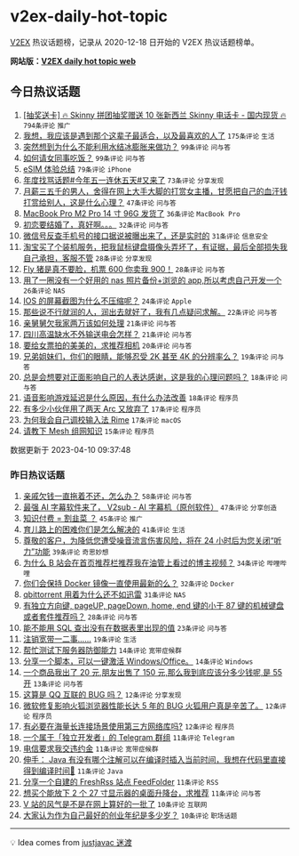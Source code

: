 # v2ex-daily-hot-topic

[V2EX](https://www.v2ex.com/) 热议话题榜，记录从 2020-12-18 日开始的 V2EX 热议话题榜单。

**网站版：[V2EX daily hot topic web](https://boojack.github.io/v2ex-daily-hot-topic-web/)**

## 今日热议话题

<!-- TODAY BEGIN -->

1. [[抽奖送卡] 🔥 Skinny 拼团抽奖赠送 10 张新西兰 Skinny 电话卡 - 国内现货 🔥](https://www.v2ex.com/t/931105) `794条评论` `推广`
1. [我想，我应该是遇到那个这辈子最适合，以及最喜欢的人了](https://www.v2ex.com/t/931197) `175条评论` `生活`
1. [突然想到为什么不能利用水结冰膨胀来做功？](https://www.v2ex.com/t/931113) `99条评论` `问与答`
1. [如何请女同事吃饭？](https://www.v2ex.com/t/931139) `99条评论` `问与答`
1. [eSIM 体验总结](https://www.v2ex.com/t/931149) `79条评论` `iPhone`
1. [年度找骂话题#今年五一连休五天#又来了](https://www.v2ex.com/t/931154) `73条评论` `分享发现`
1. [月薪三五千的男人，舍得在网上大手大脚的打赏女主播，甘愿把自己的血汗钱打赏给别人，这是什么心理？](https://www.v2ex.com/t/931262) `47条评论` `问与答`
1. [MacBook Pro M2 Pro 14 寸 96G 发货了](https://www.v2ex.com/t/931269) `36条评论` `MacBook Pro`
1. [初恋要结婚了，真好啊。。。](https://www.v2ex.com/t/931217) `32条评论` `问与答`
1. [微信号反查手机号的接口据说被曝出来了，还是实时的](https://www.v2ex.com/t/931272) `31条评论` `信息安全`
1. [淘宝买了个装机服务，把我鼠标键盘摄像头弄坏了，有证据，最后全部损失我自己承担，客服不管](https://www.v2ex.com/t/931204) `28条评论` `分享发现`
1. [Fly 猪是真不要脸，机票 600 你卖我 900！](https://www.v2ex.com/t/931159) `28条评论` `问与答`
1. [用了一圈没有一个好用的 nas 照片备份+浏览的 app,所以考虑自己开发一个](https://www.v2ex.com/t/931198) `26条评论` `NAS`
1. [IOS 的屏幕截图为什么不压缩呢？](https://www.v2ex.com/t/931120) `24条评论` `Apple`
1. [那些说不行就润的人，润出去就好了，我有几点疑问求解。](https://www.v2ex.com/t/931240) `22条评论` `问与答`
1. [亲舅舅欠我家两万该如何处理](https://www.v2ex.com/t/931200) `21条评论` `问与答`
1. [四川高温缺水不外输送电会怎样？](https://www.v2ex.com/t/931175) `21条评论` `问与答`
1. [要给女票拍的美美的，求推荐相机](https://www.v2ex.com/t/931255) `20条评论` `问与答`
1. [兄弟姐妹们，你们的眼睛，能够忍受 2K 甚至 4K 的分辨率么？](https://www.v2ex.com/t/931108) `19条评论` `问与答`
1. [总是会想要对正面影响自己的人表达感谢，这是我的心理问题吗？](https://www.v2ex.com/t/931233) `18条评论` `问与答`
1. [语音影响游戏延迟是什么原因，有什么办法改善](https://www.v2ex.com/t/931164) `18条评论` `程序员`
1. [有多少小伙伴用了两天 Arc 又放弃了](https://www.v2ex.com/t/931274) `17条评论` `程序员`
1. [为何我会自己调校输入法 Rime](https://www.v2ex.com/t/931260) `17条评论` `macOS`
1. [请教下 Mesh 组网知识](https://www.v2ex.com/t/931286) `15条评论` `程序员`

数据更新于 2023-04-10 09:37:48

<!-- TODAY END -->

### 昨日热议话题

<!-- YESTERDAY BEGIN -->

1. [亲戚欠钱一直拖着不还，怎么办？](https://www.v2ex.com/t/931022) `58条评论` `问与答`
1. [最强 AI 字幕软件来了， V2sub - AI 字幕机（原创软件）](https://www.v2ex.com/t/930940) `47条评论` `分享创造`
1. [知识付费 = 割韭菜 ？](https://www.v2ex.com/t/930987) `45条评论` `推广`
1. [育儿路上的困难你们是怎么解决的](https://www.v2ex.com/t/930980) `41条评论` `生活`
1. [尊敬的客户，为降低您遭受噪音流言伤害风险，将在 24 小时后为您关闭“听力”功能](https://www.v2ex.com/t/930926) `39条评论` `奇思妙想`
1. [为什么 B 站会在首页推荐栏推荐我在油管上看过的博主视频？](https://www.v2ex.com/t/931002) `34条评论` `哔哩哔哩`
1. [你们会保持 Docker 镜像一直使用最新的么？](https://www.v2ex.com/t/930997) `32条评论` `Docker`
1. [qbittorrent 用着为什么还不如迅雷](https://www.v2ex.com/t/931044) `31条评论` `NAS`
1. [有独立方向键, pageUP, pageDown, home, end 键的小于 87 键的机械键盘或者套件推荐吗？](https://www.v2ex.com/t/930925) `28条评论` `问与答`
1. [能不能用 SQL 查出没有在数据表里出现的值](https://www.v2ex.com/t/930970) `23条评论` `问与答`
1. [注销宽带一二事……](https://www.v2ex.com/t/931027) `19条评论` `生活`
1. [帮忙测试下服务器防御能力](https://www.v2ex.com/t/930967) `14条评论` `宽带症候群`
1. [分享一个脚本，可以一键激活 Windows/Office。](https://www.v2ex.com/t/930945) `14条评论` `Windows`
1. [一个商品我出了 20 元,朋友出售了 150 元,那么我到底应该分多少钱呢,是 55 开](https://www.v2ex.com/t/931100) `13条评论` `问与答`
1. [这算是 QQ 互联的 BUG 吗？](https://www.v2ex.com/t/931068) `12条评论` `分享发现`
1. [微软修复影响火狐浏览器性能长达 5 年的 BUG 火狐用户真是辛苦了。](https://www.v2ex.com/t/931043) `12条评论` `程序员`
1. [有必要在海量长连接场景使用第三方网络库吗?](https://www.v2ex.com/t/930943) `12条评论` `程序员`
1. [一个属于「独立开发者」的 Telegram 群组](https://www.v2ex.com/t/931064) `11条评论` `Telegram`
1. [电信要求我交违约金](https://www.v2ex.com/t/930981) `11条评论` `宽带症候群`
1. [伸手： Java 有没有哪个注解可以在编译时插入当前时间，我想在代码里直接得到编译时间🤔](https://www.v2ex.com/t/930978) `11条评论` `Java`
1. [分享一个自建的 FreshRss 站点 FeedFolder](https://www.v2ex.com/t/930932) `11条评论` `RSS`
1. [想买个能放下 2 个 27 寸显示器的桌面升降台，求推荐](https://www.v2ex.com/t/930928) `11条评论` `问与答`
1. [V 站的风气是不是在网上算好的一批了](https://www.v2ex.com/t/931090) `10条评论` `互联网`
1. [大家认为作为自己最好的创业年纪是多少岁？](https://www.v2ex.com/t/931080) `10条评论` `职场话题`

<!-- YESTERDAY END -->

---

💡 Idea comes from [justjavac 迷渡](https://github.com/justjavac/)
